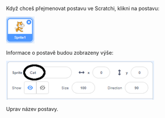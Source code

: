 Když chceš přejmenovat postavu ve Scratchi, klikni na postavu:

![snímek obrazovky](images/rename-info.png)

Informace o postavě budou zobrazeny výše:

![snímek obrazovky](images/rename-change.png)

Uprav název postavy.